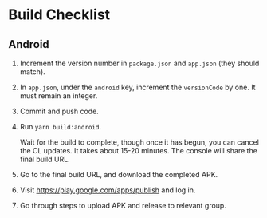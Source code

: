 # Build Checklist

## Android

1. Increment the version number in `package.json` and `app.json` (they should match).
2. In `app.json`, under the `android` key, increment the `versionCode` by one. It must remain an integer.
3. Commit and push code.
4. Run `yarn build:android`.

    Wait for the build to complete, though once it has begun, you can cancel the CL updates. It takes about 15-20 minutes. The console will share the final build URL.

5. Go to the final build URL, and download the completed APK.
6. Visit https://play.google.com/apps/publish and log in.
7. Go through steps to upload APK and release to relevant group.
